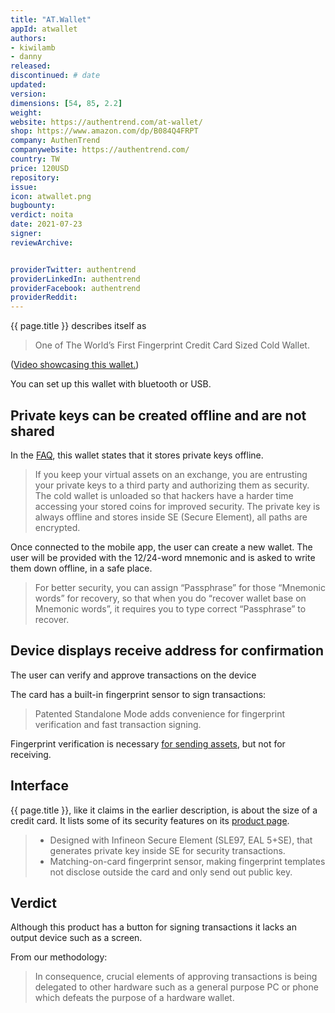 ```yaml
---
title: "AT.Wallet"
appId: atwallet
authors:
- kiwilamb
- danny
released: 
discontinued: # date
updated:
version:
dimensions: [54, 85, 2.2]
weight: 
website: https://authentrend.com/at-wallet/
shop: https://www.amazon.com/dp/B084Q4FRPT
company: AuthenTrend
companywebsite: https://authentrend.com/
country: TW
price: 120USD
repository: 
issue:
icon: atwallet.png
bugbounty:
verdict: noita
date: 2021-07-23
signer:
reviewArchive:


providerTwitter: authentrend
providerLinkedIn: authentrend
providerFacebook: authentrend
providerReddit: 
---
```


{{ page.title }} describes itself as

> One of The World’s First Fingerprint Credit Card Sized Cold Wallet.

\([Video showcasing this wallet.](https://www.youtube.com/watch?v=zkd0i0SrWBI)\)


You can set up this wallet with bluetooth or USB.

## Private keys can be created offline and are not shared
 
In the [FAQ](https://authentrend.com/faq/), this wallet states that it stores private keys offline.

> If you keep your virtual assets on an exchange, you are entrusting your private keys to a third party and authorizing them as security. The cold wallet is unloaded so that hackers have a harder time accessing your stored coins for improved security. The private key is always offline and stores inside SE (Secure Element), all paths are encrypted.

Once connected to the mobile app, the user can create a new wallet. The user will be provided with the 12/24-word mnemonic and is asked to write them down offline, in a safe place.

> For better security, you can assign “Passphrase” for those “Mnemonic words” for recovery, so that when you do “recover wallet base on Mnemonic words”, it requires you to type correct “Passphrase” to recover.

## Device displays receive address for confirmation

The user can verify and approve transactions on the device

The card has a built-in fingerprint sensor to sign transactions:

> Patented Standalone Mode adds convenience for fingerprint verification and fast transaction signing.

Fingerprint verification is necessary [for sending assets](https://authentrend.com/download/AT.Wallet%20quick%20guide.pdf), but not for receiving.

## Interface

{{ page.title }}, like it claims in the earlier description, is about the size of a credit card. It lists some of its security features on its [product page](https://authentrend.com/at-wallet/).

> - Designed with Infineon Secure Element (SLE97, EAL 5+SE), that generates private key inside SE for security transactions.
> - Matching-on-card fingerprint sensor, making fingerprint templates not disclose outside the card and only send out public key.

## Verdict

Although this product has a button for signing transactions it lacks an output device such as a screen.

From our methodology:

> In consequence, crucial elements of approving transactions is being delegated to other hardware such as a general purpose PC or phone which defeats the purpose of a hardware wallet.
